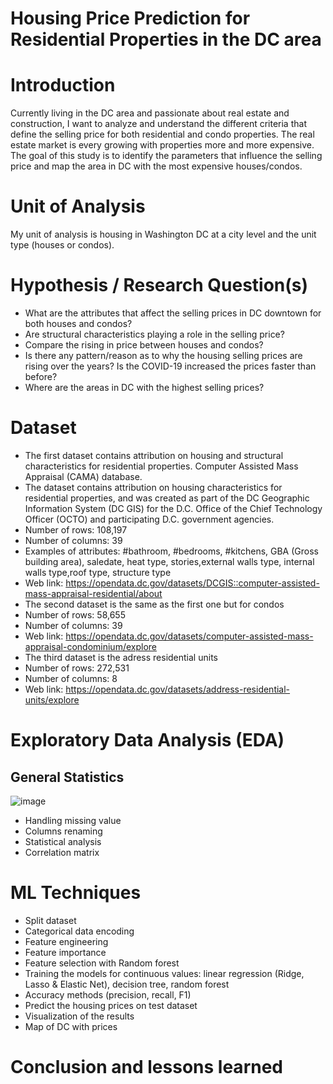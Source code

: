 # Housing Price Prediction for Residential Properties in the DC area

# Introduction
Currently living in the DC area and passionate about real estate and construction, I want to analyze and understand the different criteria that define the selling price for both  residential and condo properties.
The real estate market is every growing with properties more and more expensive.
The goal of this study is to identify the parameters that influence the selling price and map the area in DC with the most expensive houses/condos.

# Unit of Analysis
My unit of analysis is housing in Washington DC at a city level and the unit type (houses or condos).

# Hypothesis / Research Question(s)
- What are the attributes that affect the selling prices in DC downtown for both houses and condos?
- Are structural characteristics playing a role in the selling price?
- Compare the rising in price between houses and condos?
- Is there any pattern/reason as to why the housing selling prices are rising over the years? Is the COVID-19 increased the prices faster than before?
- Where are the areas in DC with the highest selling prices?

# Dataset
- The first dataset contains attribution on housing and structural characteristics for residential properties.
Computer Assisted Mass Appraisal (CAMA) database. 
- The dataset contains attribution on housing characteristics for residential properties, and was created as part of the DC Geographic Information System (DC GIS) for the D.C. Office of the Chief Technology Officer (OCTO) and participating D.C. government agencies.
- Number of rows: 108,197 
- Number of columns: 39
- Examples of attributes: #bathroom, #bedrooms, #kitchens, GBA (Gross building area), saledate, heat type, stories,external walls type, internal walls type,roof type, structure type 
- Web link: https://opendata.dc.gov/datasets/DCGIS::computer-assisted-mass-appraisal-residential/about
- The second dataset is the same as the first one but for condos
- Number of rows: 58,655
- Number of columns: 39
- Web link: https://opendata.dc.gov/datasets/computer-assisted-mass-appraisal-condominium/explore
- The third dataset is the adress residential units
- Number of rows: 272,531
- Number of columns: 8
- Web link: https://opendata.dc.gov/datasets/address-residential-units/explore

# Exploratory Data Analysis (EDA)

## General Statistics

![image](https://user-images.githubusercontent.com/70168968/155884650-797530ef-e449-46ce-9910-c463f3039872.png)


- Handling missing value
- Columns renaming
- Statistical analysis
- Correlation matrix

# ML Techniques
- Split dataset
- Categorical data encoding
- Feature engineering
- Feature importance
- Feature selection with Random forest
- Training the models for continuous values: linear regression (Ridge, Lasso & Elastic Net), decision tree, random forest
- Accuracy methods (precision, recall, F1)
- Predict the housing prices on test dataset
- Visualization of the results
- Map of DC with prices

# Conclusion and lessons learned
